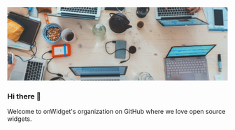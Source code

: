 <img src="/profile/cover.jpeg" />

### Hi there 👋

Welcome to onWidget's organization on GitHub where we love open source widgets.
